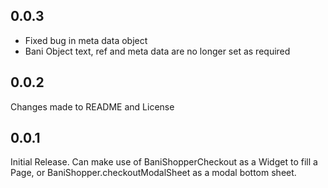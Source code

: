 ## 0.0.3
- Fixed bug in meta data object
- Bani Object text, ref and meta data are no longer set as required

## 0.0.2
Changes made to README and License

## 0.0.1

Initial Release. Can make use of BaniShopperCheckout as a Widget to fill a Page, or BaniShopper.checkoutModalSheet as a modal bottom sheet.
